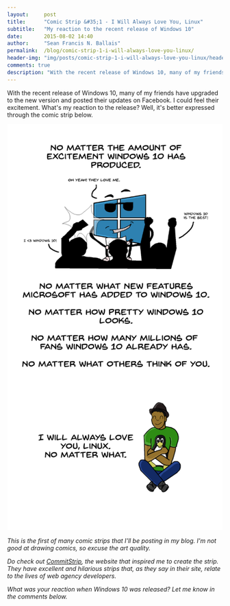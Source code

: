 ```yaml
---
layout:     post
title:      "Comic Strip &#35;1 - I Will Always Love You, Linux"
subtitle:   "My reaction to the recent release of Windows 10"
date:       2015-08-02 14:40
author:     "Sean Francis N. Ballais"
permalink:  /blog/comic-strip-1-i-will-always-love-you-linux/
header-img: "img/posts/comic-strip-1-i-will-always-love-you-linux/header.jpg"
comments: true
description: "With the recent release of Windows 10, many of my friends have upgraded to the new version and posted their updates on Facebook. I could feel their excitement. What's my reaction to the release? Well, it's better expressed through the comic strip below."
---
```


With the recent release of Windows 10, many of my friends have upgraded to the new version and posted their updates on Facebook. I could feel their excitement. What's my reaction to the release? Well, it's better expressed through the comic strip below.

![I will always love you, Linux](/static/img/posts/comic-strip-1-i-will-always-love-you-linux/comic-strip.png)

*This is the first of many comic strips that I'll be posting in my blog. I'm not good at drawing comics, so excuse the art quality.*

*Do check out [CommitStrip](http://www.commitstrip.com), the website that inspired me to create the strip. They have excellent and hilarious strips that, as they say in their site, relate to the lives of web agency developers.*

*What was your reaction when Windows 10 was released? Let me know in the comments below.*
